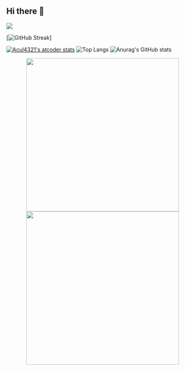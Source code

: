 ## Hi there 👋

![](https://komarev.com/ghpvc/?username=acul4321)

[![GitHub Streak](https://streak-stats.demolab.com?user=Acul4321&center=true&theme=transparent&hide_border=true&card_width=700)]

[![Acul4321's atcoder stats](https://atcoder-readme-stats.vercel.app/stats/Acul4321?theme=default&show_icons=true&width=450)](https://atcoder.jp/users/Acul4321)
![Top Langs](https://github-readme-stats.vercel.app/api/top-langs/?username=Acul4321&theme=transparent&layout=compact)
![Anurag's GitHub stats](https://github-readme-stats.vercel.app/api?username=Acul4321&theme=transparent&show_icons=true)

<p align="center">
    <a href="https://github.com/iwbc-mzk/atcoder-readme-stats">
        <img width="400px" src="https://atcoder-readme-stats.vercel.app/stats/iwbc_mzk?theme=darcula&show_history=true&show_icons=true">
    </a>
    <a href="https://github.com/iwbc-mzk/atcoder-readme-stats">
        <img width="400px" src="https://atcoder-readme-stats.vercel.app/heatmap/iwbc_mzk?theme=darcula&type=ac">
    </a>
</p>
